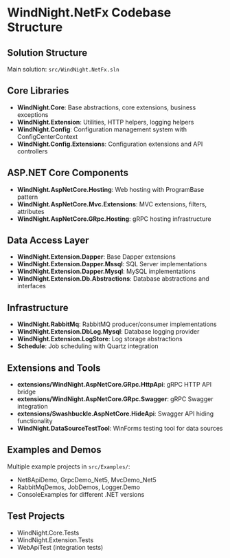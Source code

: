 # WindNight.NetFx Codebase Structure

## Solution Structure
Main solution: `src/WindNight.NetFx.sln`

## Core Libraries
- **WindNight.Core**: Base abstractions, core extensions, business exceptions
- **WindNight.Extension**: Utilities, HTTP helpers, logging helpers
- **WindNight.Config**: Configuration management system with ConfigCenterContext
- **WindNight.Config.Extensions**: Configuration extensions and API controllers

## ASP.NET Core Components
- **WindNight.AspNetCore.Hosting**: Web hosting with ProgramBase pattern
- **WindNight.AspNetCore.Mvc.Extensions**: MVC extensions, filters, attributes
- **WindNight.AspNetCore.GRpc.Hosting**: gRPC hosting infrastructure

## Data Access Layer
- **WindNight.Extension.Dapper**: Base Dapper extensions
- **WindNight.Extension.Dapper.Mssql**: SQL Server implementations
- **WindNight.Extension.Dapper.Mysql**: MySQL implementations  
- **WindNight.Extension.Db.Abstractions**: Database abstractions and interfaces

## Infrastructure
- **WindNight.RabbitMq**: RabbitMQ producer/consumer implementations
- **WindNight.Extension.DbLog.Mysql**: Database logging provider
- **WindNight.Extension.LogStore**: Log storage abstractions
- **Schedule**: Job scheduling with Quartz integration

## Extensions and Tools
- **extensions/WindNight.AspNetCore.GRpc.HttpApi**: gRPC HTTP API bridge
- **extensions/WindNight.AspNetCore.GRpc.Swagger**: gRPC Swagger integration
- **extensions/Swashbuckle.AspNetCore.HideApi**: Swagger API hiding functionality
- **WindNight.DataSourceTestTool**: WinForms testing tool for data sources

## Examples and Demos
Multiple example projects in `src/Examples/`:
- Net8ApiDemo, GrpcDemo_Net5, MvcDemo_Net5
- RabbitMqDemos, JobDemos, Logger.Demo
- ConsoleExamples for different .NET versions

## Test Projects
- WindNight.Core.Tests
- WindNight.Extension.Tests  
- WebApiTest (integration tests)